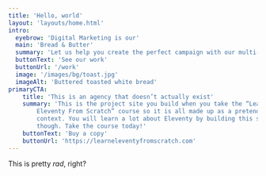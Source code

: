 ```yaml
---
title: 'Hello, world'
layout: 'layouts/home.html'
intro:
  eyebrow: 'Digital Marketing is our'
  main: 'Bread & Butter'
  summary: 'Let us help you create the perfect campaign with our multi-faceted team of talented creatives.'
  buttonText: 'See our work'
  buttonUrl: '/work'
  image: '/images/bg/toast.jpg'
  imageAlt: 'Buttered toasted white bread'
primaryCTA:
    title: 'This is an agency that doesn’t actually exist'
    summary: 'This is the project site you build when you take the “Learn
        Eleventy From Scratch” course so it is all made up as a pretend
        context. You will learn a lot about Eleventy by building this site
        though. Take the course today!'
    buttonText: 'Buy a copy'
    buttonUrl: 'https://learneleventyfromscratch.com'
---
```


This is pretty _rad_, right?
